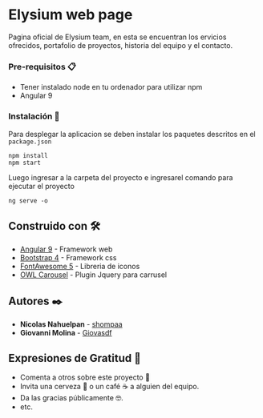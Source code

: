 # Elysium web page


Pagina oficial de Elysium team, en esta se encuentran los ervicios ofrecidos, portafolio de proyectos,
historia del equipo y el contacto.

### Pre-requisitos 📋


* Tener instalado node en tu ordenador para utilizar npm
* Angular 9

### Instalación 🔧


Para desplegar la aplicacion se deben instalar los paquetes descritos en el `package.json`

```shell
npm install
npm start
```

Luego ingresar a la carpeta del proyecto e ingresarel comando para ejecutar el proyecto 

```shell
ng serve -o
```

## Construido con 🛠️


* [Angular 9](https://angular.io/start) - Framework web
* [Bootstrap 4](https://getbootstrap.com/) - Framework css
* [FontAwesome 5](https://fontawesome.com/) - Libreria de iconos
* [OWL Carousel](https://owlcarousel2.github.io/OwlCarousel2/) - Plugin Jquery para carrusel


## Autores ✒️

* **Nicolas Nahuelpan** - [shompaa](https://github.com/shompaa)
* **Giovanni Molina** - [Giovasdf](https://github.com/Giovasdf)

## Expresiones de Gratitud 🎁


* Comenta a otros sobre este proyecto 📢
* Invita una cerveza 🍺 o un café ☕ a alguien del equipo. 
* Da las gracias públicamente 🤓.
* etc.
